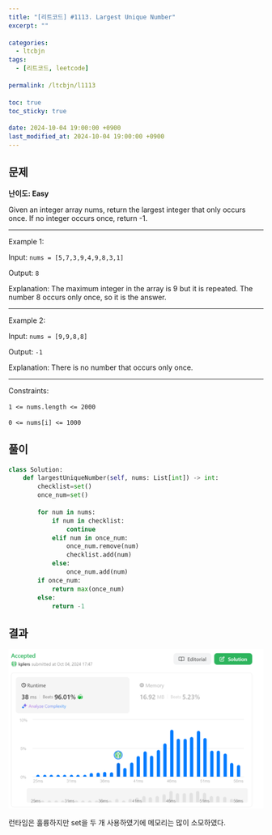 ```yaml
---
title: "[리트코드] #1113. Largest Unique Number"
excerpt: ""

categories:
  - ltcbjn
tags:
  - [리트코드, leetcode]

permalink: /ltcbjn/l1113

toc: true
toc_sticky: true

date: 2024-10-04 19:00:00 +0900
last_modified_at: 2024-10-04 19:00:00 +0900
---
```


## 문제

**난이도: Easy**

Given an integer array nums, return the largest integer that only occurs once. If no integer occurs once, return -1.

___ 

Example 1:

Input: `nums = [5,7,3,9,4,9,8,3,1]`

Output: `8`

Explanation: The maximum integer in the array is 9 but it is repeated. The number 8 occurs only once, so it is the answer.

___

Example 2:

Input: `nums = [9,9,8,8]`

Output: `-1`

Explanation: There is no number that occurs only once.
 
___

Constraints:

`1 <= nums.length <= 2000`

`0 <= nums[i] <= 1000`

## 풀이

```python
class Solution:
    def largestUniqueNumber(self, nums: List[int]) -> int:
        checklist=set()
        once_num=set()

        for num in nums:
            if num in checklist:
                continue
            elif num in once_num:
                once_num.remove(num)
                checklist.add(num)
            else:
                once_num.add(num)
        if once_num:
            return max(once_num)
        else:
            return -1
```

## 결과
![alt text](image.png)

런타임은 훌륭하지만 set을 두 개 사용하였기에 메모리는 많이 소모하였다.
